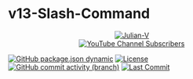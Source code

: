 # v13-Slash-Command

<p align="center">
<a href="https://youtube.com/julianv" target="_blank"><img src="https://avatars.githubusercontent.com/u/102874804?v=4" alt="Julian-V"></a><br>
<a href="#"><img alt="YouTube Channel Subscribers" src="https://img.shields.io/youtube/channel/subscribers/UC8QPaA8hLDhroGdBtAImmbQ"></a>
</p>

[![GitHub package.json dynamic](https://img.shields.io/github/package-json/version/julianv22/v13-Slash-Command?logo=stardock&label=Ver&labelColor=black&color=purple)](#)
 [![License](https://img.shields.io/github/license/julianv22/v13-Slash-Command?logo=atom&label=License)](LICENSE) [![GitHub commit activity (branch)](https://img.shields.io/github/commit-activity/t/julianv22/v13-Slash-Command?logo=git&label=Commits)](#)
 [![Last Commit](https://img.shields.io/github/last-commit/julianv22/v13-Slash-Command?logo=codacy&logoColor=blue&label=Last%20Commit)](https://github.com/julianv22/Discord-Bot-v14/commits/main) <!-- [![Release](https://img.shields.io/github/v/release/julianv22/jx-offline)](https://github.com/julianv22/jx-offline/releases) [![Download](https://img.shields.io/github/downloads/julianv22/jx-offline/total)](#) -->

